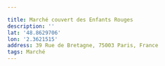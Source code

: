 ```yaml
---

title: Marché couvert des Enfants Rouges
description: ''
lat: '48.8629706'
lon: '2.3621515'
address: 39 Rue de Bretagne, 75003 Paris, France
tags: Marché
---
```

